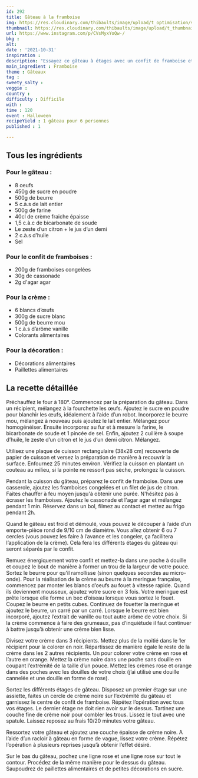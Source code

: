 ```yaml
---
id: 292
title: Gâteau à la framboise
img: https://res.cloudinary.com/thibaults/image/upload/t_optimisation/v1635676683/Recipes/20211031_gateau_framboise.jpg
thumbnail: https://res.cloudinary.com/thibaults/image/upload/t_thumbnail_josie/v1635676683/Recipes/20211031_gateau_framboise.jpg
url: https://www.instagram.com/p/CVsMyxYoQw-/
bkg : 
alt: 
date : '2021-10-31'
inspiration : 
description: "Essayez ce gâteau à étages avec un confit de framboise et de la crème au beurre pour la décoration."
main_ingredient : Framboise
theme : Gâteaux
tag : 
sweety_salty : 
veggie : 
country : 
difficulty : Difficile
with : 
time : 120
event : Halloween
recipeYield : 1 gâteau pour 6 personnes
published : 1

---
```


## Tous les ingrédients
### Pour le gâteau : 
 - 8 oeufs
 - 450g de sucre en poudre
 - 500g de beurre
 - 5 c.à.s de lait entier
 - 500g de farine
 - 40cl de crème fraiche épaisse
 - 1,5 c.à.c de bicarbonate de soude
 - Le zeste d’un citron + le jus d’un demi
 - 2 c.à.s d’huile
 - Sel

### Pour le confit de framboises :
 - 200g de framboises congelées
 - 30g de cassonade
 - 2g d'agar agar

### Pour la crème :
 - 6 blancs d’œufs 
 - 300g de sucre blanc 
 - 500g de beurre mou 
 - 1 c.à.s d’arôme vanille 
 - Colorants alimentaires 

### Pour la décoration : 
 - Décorations alimentaires 
 - Paillettes alimentaires 

## La recette détaillée
Préchauffez le four à 180°. Commencez par la préparation du gâteau. Dans un récipient, mélangez à la fourchette les œufs. Ajoutez le sucre en poudre pour blanchir les œufs, idéalement à l’aide d’un robot. Incorporez le beurre mou, mélangez à nouveau puis ajoutez le lait entier. Mélangez pour homogénéiser. Ensuite incorporez au fur et à mesure la farine, le bicarbonate de soude et 1 pincée de sel. Enfin, ajoutez 2 cuillère à soupe d’huile, le zeste d’un citron et le jus d’un demi citron. Mélangez.

Utilisez une plaque de cuisson rectangulaire (38x28 cm) recouverte de papier de cuisson et versez la préparation de manière à recouvrir la surface. Enfournez 25 minutes environ. Vérifiez la cuisson en plantant un couteau au milieu, si la pointe ne ressort pas sèche, prolongez la cuisson.

Pendant la cuisson du gâteau, préparez le confit de framboise. Dans une casserole, ajoutez les framboises congelées et un filet de jus de citron. Faites chauffer à feu moyen jusqu'à obtenir une purée. N'hésitez pas à écraser les framboises. Ajoutez le cassonade et l'agar agar et mélangez pendant 1 min. Réservez dans un bol, filmez au contact et mettez au frigo pendant 2h.

Quand le gâteau est froid et démoulé, vous pouvez le découper à l’aide d’un emporte-pièce rond de 9/10 cm de diamètre. Vous allez obtenir 6 ou 7 cercles (vous pouvez les faire à l’avance et les congeler, ça facilitera l’application de la crème). Cela fera les différents étages du gâteau qui seront séparés par le confit.

Remuez énergiquement votre confit et mettez-la dans une poche à douille et coupez le bout de manière à former un trou de la largeur de votre pouce. Sortez le beurre pour qu'il ramollisse (sinon quelques secondes au micro-onde). Pour la réalisation de la crème au beurre à la meringue française, commencez par monter les blancs d’oeufs au fouet à vitesse rapide. Quand ils deviennent mousseux, ajoutez votre sucre en 3 fois. Votre meringue est prête lorsque elle forme un bec d’oiseau lorsque vous sortez le fouet. Coupez le beurre en petits cubes. Continuez de fouetter la meringue et ajoutez le beurre, un carré par un carré. Lorsque le beurre est bien incorporé, ajoutez l’extrait de vanille ou tout autre arôme de votre choix. Si la crème commence à faire des grumeaux, pas d’inquiétude il faut continuer à battre jusqu’à obtenir une crème bien lisse. 

Divisez votre crème dans 3 récipients. Mettez plus de la moitié dans le 1er récipient pour la colorer en noir. Répartissez de manière égale le reste de la crème dans les 2 autres récipients. Un pour colorer votre crème en rose et l’autre en orange. Mettez la crème noire dans une poche sans douille en coupant l’extrémité de la taille d’un pouce. Mettez les crèmes rose et orange dans des poches avec les douilles de votre choix (j’ai utilisé une douille cannelée et une douille en forme de rose).

Sortez les différents étages de gâteau. Disposez un premier étage sur une assiette, faites un cercle de crème noire sur l’extrémité du gâteau et garnissez le centre de confit de framboise. Répétez l’opération avec tous vos étages. Le dernier étage ne doit rien avoir sur le dessus. Tartinez une couche fine de crème noir pour combler les trous. Lissez le tout avec une spatule. Laissez reposez au frais 10/20 minutes votre gâteau. 

Ressortez votre gâteau et ajoutez une couche épaisse de crème noire. A l’aide d’un racloir à gâteau en forme de vague, lissez votre crème. Répétez l’opération à plusieurs reprises jusqu’à obtenir l’effet désiré. 

Sur le bas du gâteau, pochez une ligne rose et une ligne rose sur tout le contour. Procédez de la même manière pour le dessus du gâteau. Saupoudrez de paillettes alimentaires et de petites décorations en sucre.